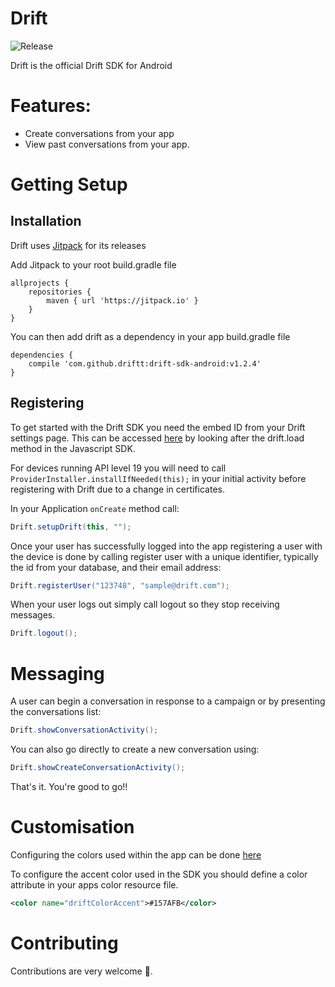 Drift
============
![Release](https://jitpack.io/v/driftt/drift-sdk-android.svg)

Drift is the official Drift SDK for Android


# Features:
- Create conversations from your app
- View past conversations from your app.


# Getting Setup

## Installation

Drift uses [Jitpack](http://jitpack.io) for its releases

Add Jitpack to your root build.gradle file 

```
allprojects {
	repositories {	
		maven { url 'https://jitpack.io' }
	}
}
```

You can then add drift as a dependency in your app build.gradle file


```
dependencies {
	compile 'com.github.driftt:drift-sdk-android:v1.2.4'
}
```

## Registering

To get started with the Drift SDK you need the embed ID from your Drift settings page. This can be accessed [here](https://app.drift.com/settings/livechat) by looking after the drift.load method in the Javascript SDK.

For devices running API level 19 you will need to call ```ProviderInstaller.installIfNeeded(this);``` in your initial activity before registering with Drift due to a change in certificates. 

In your Application `onCreate` method call:
```java
Drift.setupDrift(this, "");
```

Once your user has successfully logged into the app registering a user with the device is done by calling register user with a unique identifier, typically the id from your database, and their email address:

```java
Drift.registerUser("123748", "sample@drift.com");
```

When your user logs out simply call logout so they stop receiving messages.

```java
Drift.logout();
```


# Messaging

A user can begin a conversation in response to a campaign or by presenting the conversations list:

```java
Drift.showConversationActivity();
```

You can also go directly to create a new conversation using:

```java
Drift.showCreateConversationActivity();
```

That's it. You're good to go!!

# Customisation

Configuring the colors used within the app can be done [here](https://app.drift.com/settings/widget/design)

To configure the accent color used in the SDK you should define a color attribute in your apps color resource file.

```xml
<color name="driftColorAccent">#157AFB</color>
```

# Contributing

Contributions are very welcome 🤘.
